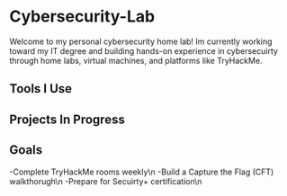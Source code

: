# Cybersecurity-Lab
Welcome to my personal cybersecurity home lab!
Im currently working toward my IT degree and building hands-on experience in cybersecuirty through home labs, virtual machines, and platforms like TryHackMe.

## Tools I Use

## Projects In Progress

## Goals
-Complete TryHackMe rooms weekly\n
-Build a Capture the Flag (CFT) walkthorugh\n
-Prepare for Secuirty+ certification\n
